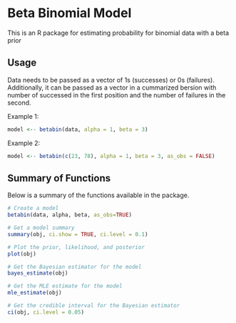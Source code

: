 # Beta Binomial Model
This is an R package for estimating probability for binomial data with a beta prior

## Usage
Data needs to be passed as a vector of 1s (successes) or 0s (failures).
Additionally, it can be passed as a vector in a cummarized bersion with 
number of successed in the first position and the number of failures in
the second.

Example 1:

```r
model <-- betabin(data, alpha = 1, beta = 3)
```

Example 2:

```r
model <-- betabin(c(23, 78), alpha = 1, beta = 3, as_obs = FALSE)
```

## Summary of Functions

Below is a summary of the functions available in the package.

```r
# Create a model
betabin(data, alpha, beta, as_obs=TRUE)

# Get a model summary
summary(obj, ci.show = TRUE, ci.level = 0.1)

# Plot the prior, likelihood, and posterior
plot(obj)

# Get the Bayesian estimator for the model
bayes_estimate(obj)

# Get the MLE estimate for the model
mle_estimate(obj)

# Get the credible interval for the Bayesian estimator
ci(obj, ci.level = 0.05)
```